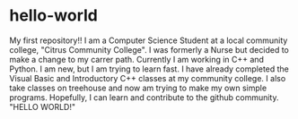 # hello-world
My first repository!!
I am a Computer Science Student at a local community college, "Citrus Community College". I was formerly a Nurse but decided to make a change to my carrer path. Currently I am working in C++ and Python. I am new, but I am trying to learn fast. I have already completed the Visual Basic and Introductory C++ classes at my community college. I also take classes on treehouse and now am trying to make my own simple programs. Hopefully, I can learn and contribute to the github community. "HELLO WORLD!"
